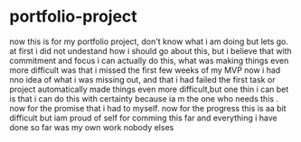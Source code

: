 # portfolio-project
now this is for my portfolio project, don't know what i am doing but lets go.
at first i did not undestand how i should go about this, but i believe that with commitment and focus i can actually do this, what was making things even more difficult was that i missed the first few weeks of my MVP now i had nno idea of what i was missing out, and that i had failed the first task or project automatically made things even more difficult,but one thin i can bet is that i can do this with certainty because ia m the one who needs this .
now for the promise that i had to myself.
now for the progress this is  aa bit difficult but iam proud of self for comming this far and everything i have done so far was my own work nobody elses 
